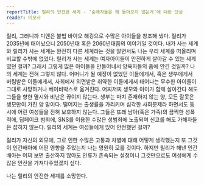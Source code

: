 ```yaml
---
reportTitle: 릴리의 안전한 세계 - ‘순례자들은 왜 돌아오지 않는가’에 대한 단상
reader: 미모사
---
```


릴리, 그러니까 디엔은 불법 바이오 해킹으로 수많은 아이들을 창조해 냈다. 릴리가 2035년에 태어났으니 2050년대 혹은 2060년대쯤의 이야기일 것이다. 내가 사는 세계와 릴리가 사는 세계는 완전히 다른 세계라는 것을 알면서도 나는 우리 세계를 떠올리며 비교할 수밖에 없었다. 릴리가 사는 세계는 여자아이들이 안전하게 살아갈 수 있는 세계였던 걸까? 그래서 그렇게 많은 아이들을 만들어내서 양육자들의 품에 안긴 것일까?
나의 세계는 전혀 그렇지 않다. 어머니가 될 예정이 없었던 이들에게서, 혹은 생부에게서 버림받은 이들에게서, 사회에서 외면받은 취약한 이들에게서 태어나는 무수한 아이들이 그대로 사망하거나 베이비박스로 옮겨진다. 어찌저찌 생모와 아이가 함께 살아간다 해도 그들을 향한 멸시와 비난은 끊이지 않는다. 생부는 마치 존재하지 않는 양, 모든 잘못은 생모만이 가진 양 말이다. 떨어지는 출생률을 가리키며 심각한 사회문제라 하면서도 동시에 어린 여성들을 전혀 보호하지 않는다. 그들은 또래 남아(혹은 가족)의 끔찍한 성폭력에, 딥페이크 범죄에, SNS를 이용한 수많은 성범죄에 노출되며 신고를 해도 가해자들은 잡히지 않는다.
릴리의 세계는 여성들에게 있어 안전했던 걸까?

릴리가 자신의 외모에, 그로 인한 수많은 고통과 차별에 대해 어떻게 생각했는지 또 그것이 인간배아에 어떤 영향을 주었는지 나는 영원히 모를 것이다. 하지만 릴리가 해낸 인간배아는 어찌 보면 출산하지 않아도 인류가 존속되는 설정이니 그것만으로도 여성에게 수많은 안전을 가져다주었겠지 싶다.

나는 릴리의 안전한 세계를 소망한다.
